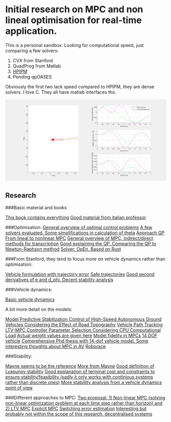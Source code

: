 # Initial research on MPC and non lineal optimisation for real-time application.
This is a personal sandbox. Looking for computational speed, just comparing a few solvers:
1) CVX from Stanford
2) QuadProg from Matlab
3) [HPIPM](https://arxiv.org/abs/2003.02547)
4) Pending qpOASES

Obviously the first two lack speed compared to HPIPM, they are dense solvers. I love C. They all have matlab interfaces tho.


![MPC simulation](testAnimated.gif)


## Research

###Basic material and books 

[This book contains everything](https://sites.engineering.ucsb.edu/~jbraw/mpc/MPC-book-2nd-edition-2nd-printing.pdf)
[Good material from italian professor](http://cse.lab.imtlucca.it/~bemporad/mpc_course.html)

###Optimisation:
[General overview of optimal control problems](https://www.stardust2013.eu/Portals/63/Images/Training/OTS%20Repository/OTS-Talk-Topputo.pdf)
[A few solvers evaluated. Some simplifications in calculation of theta](https://arxiv.org/pdf/1711.07300.pdf)
[Approach QP](https://arxiv.org/pdf/1903.04240.pdf)
[From lineal to nonlinear MPC](https://www.researchgate.net/publication/308737646_From_linear_to_nonlinear_MPC_bridging_the_gap_via_the_real-time_iteration)
[General overview of MPC, indirect/direct methods for transcription](https://repository.tudelft.nl/islandora/object/uuid:21edac7c-93b5-4140-bc28-663879f63108)
[Good explaining the QP. Comparing the QP to Newton-Raphson method](https://ecal.berkeley.edu/files/ce191/CH02-QuadraticProgramming.pdf)
[Solver: OpEn. Based on Rust](https://alphaville.github.io/optimization-engine/)

###From Stanford, they tend to focus more on vehicle dynamics rather than optimisation:

[Vehicle formulation with trajectory error](https://arxiv.org/pdf/1903.08818.pdf)
[Safe trajectories](https://www.sciencedirect.com/science/article/abs/pii/S0967066116300831)
[Good second derivatives of e and d_phi. Decent stability analysis](https://ddl.stanford.edu/sites/g/files/sbiybj9456/f/publications/2012_Thesis_Kritayakirana_Autonomous_Vehicle_Control_at_the_Limits_of_Handling.pdf)

###Vehicle dynamics:

[Basic vehicle dynamics](http://publications.lib.chalmers.se/records/fulltext/225751/local_225751.pdf)

A bit more detail on the models:

[Model Predictive Stabilization Control of High-Speed Autonomous Ground Vehicles Considering the Effect of Road Topography](https://www.mdpi.com/2076-3417/8/5/822/pdf)
[Vehicle Path Tracking LTV-MPC Controller Parameter Selection Considering CPU Computational Load](https://www.researchgate.net/publication/329438678_Vehicle_Path_Tracking_LTV-MPC_Controller_Parameter_Selection_Considering_CPU_Computational_Load)
[Actual weight values are given here](https://iopscience.iop.org/article/10.1088/1742-6596/783/1/012028)
[Model fidelity in MPCs](http://www-personal.umich.edu/~tersal/papers/paper30.pdf)
[14 DOF vehicle](https://documents.pub/document/understanding-the-limitations-of-different-vehicle-models-for-roll-dynamics.html)
[Comprehensive Phd thesis with 14-dof vehicle model. Some interesting thoughts about MPC in AV](https://www.researchgate.net/publication/335970485_Optimal_Coordination_of_Chassis_Systems_for_Vehicle_Motion_Control)
[Roborace](https://github.com/TUMFTM/global_racetrajectory_optimization/blob/master/opt_mintime_traj/src/opt_mintime.py)

###Stability:

[Mayne seems to be the reference](https://www.researchgate.net/publication/262364540_Correspondence_Correction_to_Constrained_model_predictive_control_stability_and_optimality)
[More from Mayne](https://www.sciencedirect.com/science/article/pii/S0005109899002149)
[Good definition of Lyapunov stability](https://www.sciencedirect.com/science/article/pii/S2405896316302191)
[Good explanation of terminal cost and constraints to ensure stability/feasibility (sadly it only works with continious systems rather than discrete ones)](https://d-nb.info/1054135541/34)
[More stabililty analysis from a vehicle dynamics point of view](https://ddl.stanford.edu/sites/g/files/sbiybj9456/f/publications/2011_Thesis_Beal_Applications_of_Model_Predictive_Control_to_Vehicle_Dynamics_for_Active_Safety_and_Stability.pdf)


###Different approaches to MPC:
[Two proposal: 1) Non-linear MPC (solving non-linear optimization problem at each time step rather than horizon) and 2) LTV MPC](https://borrelli.me.berkeley.edu/pdfpub/pub-2.pdf)
[Explicit MPC](https://www.ncbi.nlm.nih.gov/pmc/articles/PMC5849315/)
[Switching error estimation](https://ieeexplore.ieee.org/document/8695742)
[Interesting but probably not within the scope of this research, decentralised systems](https://citeseerx.ist.psu.edu/viewdoc/download?doi=10.1.1.328.4059&rep=rep1&type=pdf)



